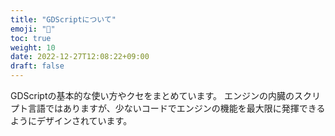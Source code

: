 ```yaml
---
title: "GDScriptについて"
emoji: "🎼"
toc: true
weight: 10
date: 2022-12-27T12:08:22+09:00
draft: false
---
```


GDScriptの基本的な使い方やクセをまとめています。
エンジンの内臓のスクリプト言語ではありますが、少ないコードでエンジンの機能を最大限に発揮できるようにデザインされています。